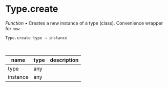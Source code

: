 # Type.create

_Function_ &bull; Creates a new instance of a type (class). Convenience wrapper for `new`.

<pre><code>Type.create type &rarr; instance</code></pre>
<br>

| name | type | description |
|------|------|-------------|
|type|any||
|instance|any||


